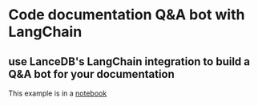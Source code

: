 # Code documentation Q&A bot with LangChain

## use LanceDB's LangChain integration to build a Q&A bot for your documentation

This example is in a [notebook](https://github.com/lancedb/lancedb/blob/main/notebooks/code_qa_bot.ipynb)